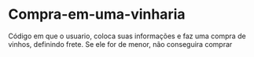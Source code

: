 # Compra-em-uma-vinharia
Código em que o usuario, coloca suas informações e faz uma compra de vinhos, definindo frete. Se ele for de menor, não conseguira comprar
